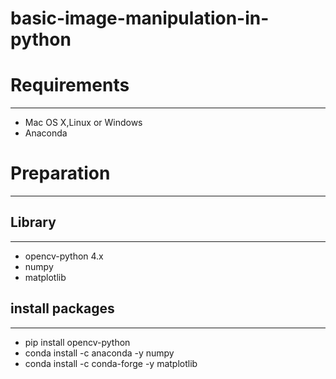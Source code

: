 # basic-image-manipulation-in-python

# Requirements
---
* Mac OS X,Linux or Windows
* Anaconda

# Preparation
---
## Library
---
*  opencv-python 4.x
*  numpy 
*  matplotlib
## install packages
---
* pip install opencv-python
* conda install -c anaconda -y numpy
* conda install -c conda-forge -y matplotlib
